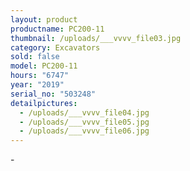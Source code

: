 ```yaml
---
layout: product
productname: PC200-11
thumbnail: /uploads/___vvvv_file03.jpg
category: Excavators
sold: false
model: PC200-11
hours: "6747"
year: "2019"
serial_no: "503248"
detailpictures:
  - /uploads/___vvvv_file04.jpg
  - /uploads/___vvvv_file05.jpg
  - /uploads/___vvvv_file06.jpg
---
```

\-